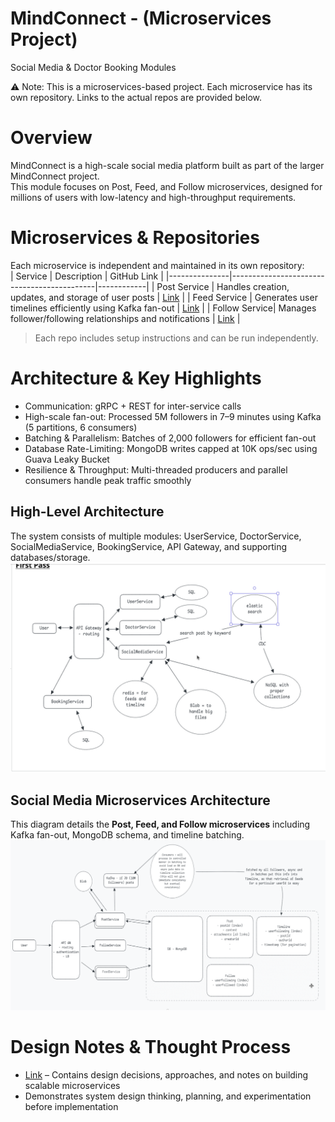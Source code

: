 # MindConnect - (Microservices Project)
Social Media & Doctor Booking Modules

⚠️ Note: This is a microservices-based project. Each microservice has its own repository. Links to the actual repos are provided below.

# Overview

MindConnect is a high-scale social media platform built as part of the larger MindConnect project.  
This module focuses on Post, Feed, and Follow microservices, designed for millions of users with low-latency and high-throughput requirements.

# Microservices & Repositories

Each microservice is independent and maintained in its own repository:  
| Service       | Description                                | GitHub Link |
|---------------|--------------------------------------------|------------|
| Post Service  | Handles creation, updates, and storage of user posts | [Link](https://github.com/VedantRathor/PostService) |
| Feed Service  | Generates user timelines efficiently using Kafka fan-out | [Link](https://github.com/VedantRathor/FeedService) |
| Follow Service| Manages follower/following relationships and notifications | [Link](https://github.com/VedantRathor/FollowService) |

> Each repo includes setup instructions and can be run independently.

# Architecture & Key Highlights

- Communication: gRPC + REST for inter-service calls  
- High-scale fan-out: Processed 5M followers in 7–9 minutes using Kafka (5 partitions, 6 consumers)  
- Batching & Parallelism: Batches of 2,000 followers for efficient fan-out  
- Database Rate-Limiting: MongoDB writes capped at 10K ops/sec using Guava Leaky Bucket  
- Resilience & Throughput: Multi-threaded producers and parallel consumers handle peak traffic smoothly

## High-Level Architecture
The system consists of multiple modules: UserService, DoctorService, SocialMediaService, BookingService, API Gateway, and supporting databases/storage.  
![High-Level Architecture](./MindConnectHLD/MindConnectHLD.png)

## Social Media Microservices Architecture
This diagram details the **Post, Feed, and Follow microservices** including Kafka fan-out, MongoDB schema, and timeline batching.  
![Microservices Detailed Architecture](./SocialMediaModuleHLD/SocialMediaModuleHLD.png)


# Design Notes & Thought Process

- [Link](#) – Contains design decisions, approaches, and notes on building scalable microservices  
- Demonstrates system design thinking, planning, and experimentation before implementation



